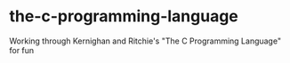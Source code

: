 # the-c-programming-language
Working through Kernighan and Ritchie's "The C Programming Language" for fun
